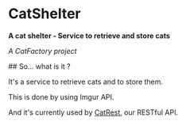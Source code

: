 # CatShelter

**A cat shelter - Service to retrieve and store cats**

*A CatFactory project*

## So... what is it ?

It's a service to retrieve cats and to store them.

This is done by using Imgur API.

And it's currently used by [CatRest](https://github.com/CatFactoryTeam/CatRest), our RESTful API.
